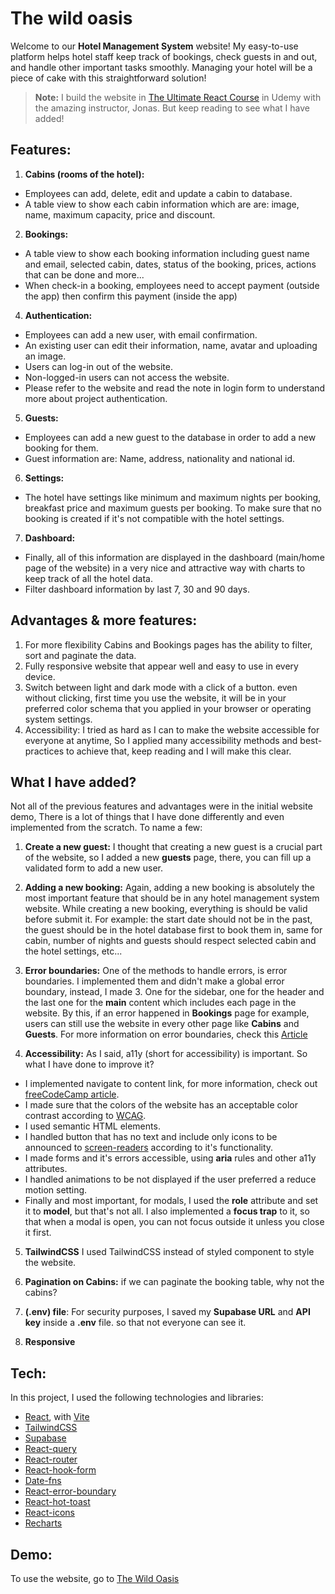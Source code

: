 # The wild oasis

Welcome to our **Hotel Management System** website! My easy-to-use platform helps hotel staff keep track of bookings, check guests in and out, and handle other important tasks smoothly. Managing your hotel will be a piece of cake with this straightforward solution!

> **Note:** I build the website in [The Ultimate React Course](https://www.udemy.com/course/the-ultimate-react-course/) in Udemy with the amazing instructor, Jonas. But keep reading to see what I have added!

## Features:

 1. **Cabins (rooms of the hotel):**
- Employees can add, delete, edit and update a cabin to database.
- A table view to show each cabin information which are are: image, name, maximum capacity, price and discount.
 2. **Bookings:**
 - A table view to show each booking information including guest name and email, selected cabin, dates, status of the booking, prices, actions that can be done and more...
 - When check-in a booking, employees need to accept payment (outside the app) then confirm this payment (inside the app)
 4. **Authentication:**
 - Employees can add a new user, with email confirmation.
 - An existing user can edit their information, name, avatar and uploading an image.
 - Users can log-in out of the website.
 - Non-logged-in users can not access the website.
 - Please refer to the website and read the note in login form to understand more about project authentication.
 5. **Guests:**
 - Employees can add a new guest to the database in order to add a new booking for them.
 - Guest information are: Name, address, nationality and national id. 
 6. **Settings:**
 - The hotel have settings like minimum and maximum nights per booking, breakfast price and maximum guests per booking. To make sure that no booking is created if it's not compatible with the hotel settings.
 7. **Dashboard:**
-  Finally, all of this information are displayed in the dashboard (main/home page of the website) in a very nice and attractive way with charts to keep track of all the hotel data.
- Filter dashboard information by last 7, 30 and 90 days.

## Advantages & more features: 
1. For more flexibility Cabins and Bookings pages has the ability to filter, sort and paginate the data.
2. Fully responsive website that appear well and easy to use in every device.
3. Switch between light and dark mode with a click of a button. even without clicking, first time you use the website, it will be in your preferred color schema that you applied in your browser or operating system settings.
4.  Accessibility: I tried as hard as I can to make the website accessible for everyone at anytime, So I applied many accessibility methods and best-practices to achieve that, keep reading and I will make this clear.

## What I have added?
Not all of the previous features and advantages were in the initial website demo, There is a lot of things that I have done differently and even implemented from the scratch. To name a few:

1. **Create a new guest:**
I thought that creating a new guest is a crucial part of the website, so I added a new **guests** page, there, you can fill up a validated form to add a new user.

2. **Adding a new booking:**
Again, adding a new booking is absolutely the most important feature that should be in any hotel management system website. While creating a new booking, everything is should be valid before submit it. For example: the start date should not be in the past, the guest should be in the hotel database first to book them in, same for cabin, number of nights and guests should respect selected cabin and the hotel settings, etc...
	
3. **Error boundaries:**
One of the methods to handle errors, is error boundaries. I implemented them and didn't make a global error boundary, instead, I made 3. One for the sidebar, one for the header and the last one for the **main** content which includes each page in the website. By this, if an error happened in **Bookings** page for example, users can still use the website in every other page like **Cabins** and **Guests**.
For more information on error boundaries, check this [Article](https://www.brandondail.com/posts/fault-tolerance-react)

4. **Accessibility:**
As I said, a11y (short for accessibility) is important. So what I have done to improve it?
- I implemented navigate to content link, for more information, check out [freeCodeCamp article](https://www.freecodecamp.org/news/how-to-add-skip-to-main-content-links-to-a-website/#:~:text=A%20%22skip%20to%20content%22%20link,when%20it%20is%20in%20focus.).
- I made sure that the colors of the website has an acceptable color contrast according to [WCAG](https://webaim.org/resources/contrastchecker/#:~:text=WCAG%202.0%20level%20AA%20requires,3%3A1%20for%20large%20text.).
- I used semantic HTML elements.
- I handled button that has no text and include only icons to be announced to [screen-readers](https://axesslab.com/what-is-a-screen-reader/) according to it's functionality.
- I made forms and it's errors accessible, using **aria** rules and other a11y attributes.
- I handled animations to be not displayed if the user preferred a reduce motion setting.
- Finally and most important, for modals, I used the **role** attribute and set it to **model**, but that's not all.
I also implemented a **focus trap** to it, so that when a modal is open, you can not focus outside it unless you close it first.

5. **TailwindCSS**
I used TailwindCSS instead of styled component to style the website.

6. **Pagination on Cabins:**
	if we can paginate the booking table, why not the cabins?

7. **(.env) file**:
For security purposes, I saved my **Supabase URL** and **API key** inside a **.env** file. so that not everyone can see it. 	
	
9. **Responsive**

## Tech:
In this project, I used the following technologies and libraries:
- [React](https://react.dev/), with [Vite](https://vitejs.dev/)
- [TailwindCSS](https://tailwindcss.com/)
- [Supabase](https://supabase.com/docs)
- [React-query](https://tanstack.com/query/latest/docs/framework/react/overview)
- [React-router](https://reactrouter.com/en/main)
- [React-hook-form](https://react-hook-form.com/)
- [Date-fns](https://date-fns.org/docs/Getting-Started)
- [React-error-boundary](https://www.npmjs.com/package/react-error-boundary)
- [React-hot-toast](https://react-hot-toast.com/)
- [React-icons](https://react-icons.github.io/react-icons/)
- [Recharts](https://recharts.org/en-US)

## Demo:
To use the website, go to [The Wild Oasis]()
